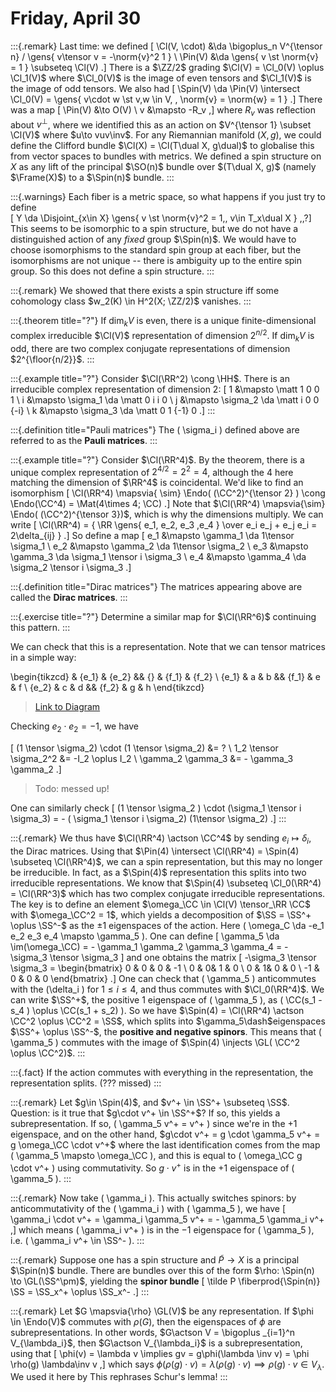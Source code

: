 # Friday, April 30

:::{.remark}
Last time: we defined 
\[
\Cl(V, \cdot) &\da \bigoplus_n V^{\tensor n} / \gens{ v\tensor v = -\norm{v}^2 1 } \\
\Pin(V) &\da \gens{ v \st \norm{v} = 1 } \subseteq \Cl(V)
.\]
There is a $\ZZ/2$ grading $\Cl(V) = \Cl_0(V) \oplus \Cl_1(V)$ where $\Cl_0(V)$ is the image of even tensors and $\Cl_1(V)$ is the image of odd tensors.
We also had 
\[
\Spin(V) \da \Pin(V) \intersect \Cl_0(V) = \gens{ v\cdot w \st v,w \in V, \, \norm{v} = \norm{w} = 1 }
.\]
There was a map
\[
\Pin(V) &\to O(V) \\
v &\mapsto -R_v
,\]
where $R_v$ was reflection about $v^\perp$, where we identified this as an action on $V^{\tensor 1} \subset \Cl(V)$ where $u\to vuv\inv$.
For any Riemannian manifold $(X, g)$, we could define the Clifford bundle $\Cl(X) = \Cl(T\dual X, g\dual)$ to globalise this from vector spaces to bundles with metrics.
We defined a spin structure on $X$ as any lift of the principal $\SO(n)$ bundle over $(T\dual X, g)$ (namely $\Frame(X)$) to a $\Spin(n)$ bundle.
:::

:::{.warnings}
Each fiber is a metric space, so what happens if you just try to define \
\[
Y \da \Disjoint_{x\in X} \gens{ v \st \norm{v}^2 = 1,\, v\in T_x\dual X }
\,\,?\]
This seems to be isomorphic to a spin structure, but we do not have a distinguished action of any *fixed* group $\Spin(n)$.
We would have to choose isomorphisms to the standard spin group at each fiber, but the isomorphisms are not unique -- there is ambiguity up to the entire spin group.
So this does not define a spin structure.
:::

:::{.remark}
We showed that there exists a spin structure iff some cohomology class $w_2(K) \in H^2(X; \ZZ/2)$ vanishes.
:::

:::{.theorem title="?"}
If $\dim_k V$ is even, there is a unique finite-dimensional complex irreducible $\Cl(V)$ representation of dimension $2^{n/2}$.
If $\dim_k V$ is odd, there are two complex conjugate representations of dimension $2^{\floor{n/2}}$.
:::

:::{.example title="?"}
Consider $\Cl(\RR^2) \cong \HH$.
There is an irreducible complex representation of dimension 2:
\[
1 &\mapsto \matt 1 0 0 1 \\
i &\mapsto \sigma_1 \da \matt 0 i i 0 \\
j &\mapsto \sigma_2 \da \matt i 0 0 {-i} \\
k &\mapsto \sigma_3 \da \matt 0 1 {-1} 0
.\]
:::


:::{.definition title="Pauli matrices"}
The \( \sigma_i \) defined above are referred to as the **Pauli matrices**.
:::


:::{.example title="?"}
Consider $\Cl(\RR^4)$.
By the theorem, there is a unique complex representation of $2^{4/2} = 2^2 = 4$, although the 4 here matching the dimension of $\RR^4$ is coincidental.
We'd like to find an isomorphism 
\[
\Cl(\RR^4) \mapsvia{ \sim} \Endo( (\CC^2)^{\tensor 2} ) \cong \Endo(\CC^4) = \Mat(4\times 4; \CC)
.\]
Note that $\Cl(\RR^4) \mapsvia{\sim} \Endo( (\CC^2)^{\tensor 3})$, which is why the dimensions multiply.
We can write 
\[
\Cl(\RR^4) = { \RR \gens{ e_1, e_2, e_3 ,e_4 } \over e_i e_j + e_j e_i = 2\delta_{ij} }
.\]
So define a map
\[
e_1 &\mapsto \gamma_1 \da 1\tensor \sigma_1 \\
e_2 &\mapsto \gamma_2 \da 1\tensor \sigma_2 \\
e_3 &\mapsto \gamma_3 \da \sigma_1 \tensor i \sigma_3 \\
e_4 &\mapsto \gamma_4 \da \sigma_2 \tensor i \sigma_3 
.\]


:::{.definition title="Dirac matrices"}
The matrices appearing above are called the **Dirac matrices**.
:::


:::{.exercise title="?"}
Determine a similar map for $\Cl(\RR^6)$ continuing this pattern.
:::

We can check that this is a representation.
Note that we can tensor matrices in a simple way:

\begin{tikzcd}
	& {e_1} & {e_2} && {} & {f_1} & {f_2} \\
	{e_1} & a & b && {f_1} & e & f \\
	{e_2} & c & d && {f_2} & g & h
\end{tikzcd}

> [Link to Diagram](https://q.uiver.app/?q=WzAsMTcsWzAsMSwiZV8xIl0sWzAsMiwiZV8yIl0sWzEsMCwiZV8xIl0sWzIsMCwiZV8yIl0sWzEsMSwiYSJdLFsyLDEsImIiXSxbMSwyLCJjIl0sWzIsMiwiZCJdLFs0LDBdLFs1LDAsImZfMSJdLFs2LDAsImZfMiJdLFs0LDEsImZfMSJdLFs0LDIsImZfMiJdLFs1LDEsImUiXSxbNiwxLCJmIl0sWzUsMiwiZyJdLFs2LDIsImgiXV0=)

Checking $e_2 \cdot e_2 = -1$, we have 

\[
(1 \tensor \sigma_2) \cdot (1 \tensor \sigma_2) &= ? \\
1_2 \tensor \sigma_2^2 &= -I_2 \oplus I_2 \\
\gamma_2 \gamma_3 &= - \gamma_3 \gamma_2
.\]

> Todo: messed up!

One can similarly check
\[
(1 \tensor \sigma_2 ) \cdot (\sigma_1 \tensor i \sigma_3) = - ( \sigma_1 \tensor i \sigma_2) (1\tensor \sigma_2)
.\]
:::

:::{.remark}
We thus have $\Cl(\RR^4) \actson \CC^4$ by sending $e_i \mapsto \delta_i$, the Dirac matrices. Using that $\Pin(4) \intersect \Cl(\RR^4) = \Spin(4) \subseteq \Cl(\RR^4)$, we can a spin representation, but this may no longer be irreducible.
In fact, as a $\Spin(4)$ representation this splits into two irreducible representations.
We know that $\Spin(4) \subseteq \Cl_0(\RR^4) = \Cl(\RR^3)$ which has two complex conjugate irreducible representations.
The key is to define an element $\omega_\CC \in \Cl(V) \tensor_\RR \CC$ with $\omega_\CC^2 = 1$, which yields a decomposition of $\SS = \SS^+ \oplus \SS^-$ as the $\pm 1$ eigenspaces of the action.
Here \( \omega_C \da -e_1 e_2 e_3 e_4 \mapsto \gamma_5 \).
One can define 
\[
\gamma_5 \da \im(\omega_\CC) = - \gamma_1 \gamma_2 \gamma_3 \gamma_4 = - \sigma_3 \tensor \sigma_3
\]
and one obtains the matrix
\[
-\sigma_3 \tensor \sigma_3 = 
\begin{bmatrix}
0 & 0 & 0 & -1 
\\
0 &  0& 1 & 0
\\
0 &  1& 0 & 0 
\\
-1 & 0 & 0 & 0
\end{bmatrix}
.\]
One can check that \( \gamma_5 \) anticommutes with the \(\delta_i \) for $1\leq i \leq 4$, and thus commutes with $\Cl_0(\RR^4)$.
We can write $\SS^+$, the positive 1 eigenspace of \( \gamma_5 \), as \( \CC(s_1 - s_4 ) \oplus \CC(s_1 + s_2) \).
So we have $\Spin(4) = \Cl(\RR^4) \actson \CC^2 \oplus \CC^2 = \SS$, which splits into $\gamma_5\dash$eigenspaces $\SS^+ \oplus \SS^-$, the **positive and negative spinors**.
This means that \( \gamma_5 \) commutes with the image of $\Spin(4) \injects \GL( \CC^2 \oplus \CC^2)$.
:::

:::{.fact}
If the action commutes with everything in the representation, the representation splits. (??? missed)
:::

:::{.remark}
Let $g\in \Spin(4)$, and $v^+ \in \SS^+ \subseteq \SS$.
Question: is it true that $g\cdot v^+ \in \SS^+$?
If so, this yields a subrepresentation.
If so, \( \gamma_5 v^+ = v^+ \) since we're in the $+1$ eigenspace, and on the other hand, $g\cdot v^+ = g \cdot \gamma_5 v^+ = g \omega_\CC \cdot v^+$ where the last identification comes from the map \( \gamma_5 \mapsto \omega_\CC \), and this is equal to \( \omega_\CC g \cdot v^+ \) using commutativity.
So $g\cdot v^+$ is in the $+1$ eigenspace of \( \gamma_5 \).
:::

:::{.remark}
Now take \( \gamma_i \).
This actually switches spinors: by anticommutativity of the \( \gamma_i \) with \( \gamma_5 \), we have
\[
\gamma_i \cdot v^+ = \gamma_i \gamma_5 v^+ = - \gamma_5 \gamma_i v^+
,\]
which means \( \gamma_i v^+ \) is in the $-1$ eigenspace for \( \gamma_5 \), i.e. \( \gamma_i v^+ \in \SS^- \).
:::

:::{.remark}
Suppose one has a spin structure and $\tilde P \to X$ is a principal $\Spin(n)$ bundle.
There are bundles over this of the form $\rho: \Spin(n) \to \GL(\SS^\pm)$, yielding the **spinor bundle** 
\[
\tilde P \fiberprod{\Spin(n)} \SS = \SS_x^+ \oplus \SS_x^-
.\]
:::

:::{.remark}
Let $G \mapsvia{\rho} \GL(V)$ be any representation.
If $\phi \in \Endo(V)$ commutes with $\rho(G)$, then the eigenspaces of $\phi$ are subrepresentations.
In other words, $G\actson V = \bigoplus _{i=1}^n V_{\lambda_i}$, then $G\actson V_{\lambda_i}$ is a subrepresentation, using that
\[
\phi(v) = \lambda v \implies gv = g\phi(\lambda \inv v) = \phi \rho(g) \lambda\inv v 
,\]
which says $\phi( \rho(g) \cdot v) = \lambda (\rho(g) \cdot v) \implies \rho(g) \cdot v \in V_{\lambda}$.
We used it here by
This rephrases Schur's lemma!
:::

